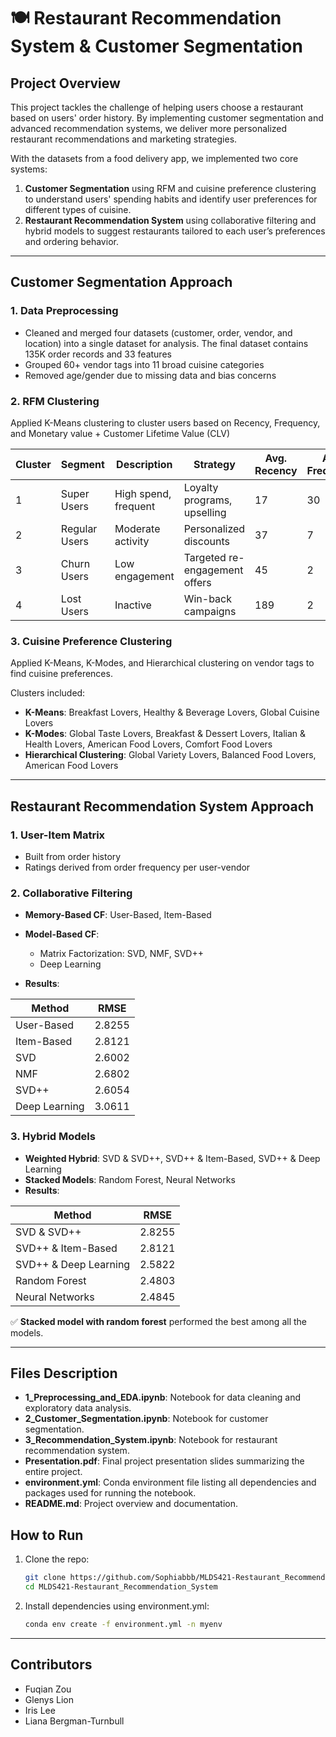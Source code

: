 
# 🍽️ Restaurant Recommendation System & Customer Segmentation

## Project Overview
This project tackles the challenge of helping users choose a restaurant based on users' order history. By implementing customer segmentation and advanced recommendation systems, we deliver more personalized restaurant recommendations and marketing strategies.

With the datasets from a food delivery app, we implemented two core systems:

1. **Customer Segmentation** using RFM and cuisine preference clustering to understand users' spending habits and identify user preferences for different types of cuisine.
2. **Restaurant Recommendation System** using collaborative filtering and hybrid models to suggest restaurants tailored to each user’s preferences and ordering behavior.

---

## Customer Segmentation Approach

### 1. Data Preprocessing
- Cleaned and merged four datasets (customer, order, vendor, and location) into a single dataset for analysis. The final dataset contains 135K order records and 33 features
- Grouped 60+ vendor tags into 11 broad cuisine categories
- Removed age/gender due to missing data and bias concerns

### 2. RFM Clustering
Applied K-Means clustering to cluster users based on Recency, Frequency, and Monetary value + Customer Lifetime Value (CLV)

| Cluster | Segment        | Description          | Strategy                         | Avg. Recency | Avg. Frequency | Avg. Monetary | Avg. CLV | Proportion of Users |
|---------|----------------|----------------------|----------------------------------|----------------------|--------------------------|----------------|--------------------|--------------------------|
| 1       | Super Users    | High spend, frequent | Loyalty programs, upselling      | 17                   | 30                       | $493.57        | $70.76             | 6%                       |
| 2       | Regular Users  | Moderate activity    | Personalized discounts           | 37                   | 7                        | $114.70        | $31.21             | 34%                      |
| 3       | Churn Users    | Low engagement       | Targeted re-engagement offers    | 45                   | 2                        | $17.85         | $19.55             | 38%                      |
| 4       | Lost Users     | Inactive             | Win-back campaigns               | 189                  | 2                        | $26.71         | $12.56             | 22%                      |

### 3. Cuisine Preference Clustering
Applied K-Means, K-Modes, and Hierarchical clustering on vendor tags to find cuisine preferences.

Clusters included:
- **K-Means**: Breakfast Lovers, Healthy & Beverage Lovers, Global Cuisine Lovers
- **K-Modes**: Global Taste Lovers, Breakfast & Dessert Lovers, Italian & Health Lovers, American Food Lovers, Comfort Food Lovers
- **Hierarchical Clustering**: Global Variety Lovers, Balanced Food Lovers, American Food Lovers

---

## Restaurant Recommendation System Approach

### 1. User-Item Matrix
- Built from order history
- Ratings derived from order frequency per user-vendor

### 2. Collaborative Filtering
- **Memory-Based CF**: User-Based, Item-Based
- **Model-Based CF**:
  - Matrix Factorization: SVD, NMF, SVD++
  - Deep Learning
  
- **Results**:

| Method         | RMSE    |
|----------------|---------|
| User-Based     | 2.8255  |
| Item-Based     | 2.8121  |
| SVD            | 2.6002  |
| NMF            | 2.6802  |
| SVD++          | 2.6054  |
| Deep Learning  | 3.0611  |

### 3. Hybrid Models
- **Weighted Hybrid**: SVD & SVD++, SVD++ & Item-Based, SVD++ & Deep Learning
- **Stacked Models**: Random Forest, Neural Networks
- **Results**:

| Method                | RMSE    |
|-----------------------|---------|
| SVD & SVD++           | 2.8255  |
| SVD++ & Item-Based    | 2.8121  |
| SVD++ & Deep Learning | 2.5822  |
| Random Forest         | 2.4803  |
| Neural Networks       | 2.4845  |

✅ **Stacked model with random forest** performed the best among all the models.

---

## Files Description
- **1_Preprocessing_and_EDA.ipynb**: Notebook for data cleaning and exploratory data analysis.
- **2_Customer_Segmentation.ipynb**: Notebook for customer segmentation.
- **3_Recommendation_System.ipynb**: Notebook for restaurant recommendation system.
- **Presentation.pdf**: Final project presentation slides summarizing the entire project.
- **environment.yml**: Conda environment file listing all dependencies and packages used for running the notebook.
- **README.md**: Project overview and documentation.

## How to Run

1. Clone the repo:
   ```bash
   git clone https://github.com/Sophiabbb/MLDS421-Restaurant_Recommendation_System.git
   cd MLDS421-Restaurant_Recommendation_System
   ```

2. Install dependencies using environment.yml: 
    ```bash
    conda env create -f environment.yml -n myenv
    ```

---

## Contributors
- Fuqian Zou
- Glenys Lion
- Iris Lee
- Liana Bergman-Turnbull
